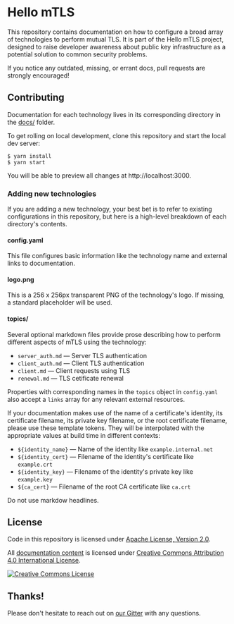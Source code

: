 # Hello mTLS

This repository contains documentation on how to configure a broad array of technologies to perform mutual TLS. It is part of the Hello mTLS project, designed to raise developer awareness about public key infrastructure as a potential solution to common security problems.

If you notice any outdated, missing, or errant docs, pull requests are strongly encouraged!

## Contributing

Documentation for each technology lives in its corresponding directory in the [docs/](docs/) folder.

To get rolling on local development, clone this repository and start the local dev server:

```
$ yarn install
$ yarn start
```

You will be able to preview all changes at http://localhost:3000.


### Adding new technologies

If you are adding a new technology, your best bet is to refer to existing configurations in this repository, but here is a high-level breakdown of each directory's contents.

#### config.yaml

This file configures basic information like the technology name and external links to documentation.

#### logo.png

This is a 256 x 256px transparent PNG of the technology's logo. If missing, a standard placeholder will be used.

#### topics/

Several optional markdown files provide prose describing how to perform different aspects of mTLS using the technology:

- `server_auth.md` &mdash; Server TLS authentication 
- `client_auth.md` &mdash; Client TLS authentication
- `client.md` &mdash; Client requests using TLS
- `renewal.md` &mdash; TLS cetificate renewal

Properties with corresponding names in the `topics` object in `config.yaml` also accept a `links` array for any relevant external resources.

If your documentation makes use of the name of a certificate's identity, its certificate filename, its private key filename, or the root certificate filename, please use these template tokens. They will be interpolated with the appropriate values at build time in different contexts:

- `${identity_name}` &mdash; Name of the identity like `example.internal.net`
- `${identity_cert}` &mdash; Filename of the identity's certificate like `example.crt`
- `${identity_key}` &mdash; Filename of the identity's private key like `example.key`
- `${ca_cert}` &mdash; Filename of the root CA certificate like `ca.crt`

Do not use markdow headlines.

## License

Code in this repository is licensed under [Apache License, Version 2.0](https://www.apache.org/licenses/LICENSE-2.0).

All [documentation content](docs/) is licensed under [Creative Commons Attribution 4.0 International License](http://creativecommons.org/licenses/by/4.0/).

<a rel="license" href="http://creativecommons.org/licenses/by/4.0/"><img alt="Creative Commons License" style="border-width:0" src="https://i.creativecommons.org/l/by/4.0/88x31.png" /></a>

## Thanks!

Please don't hesitate to reach out on [our Gitter](https://gitter.im/smallstep/community) with any questions.
